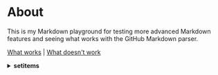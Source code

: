 # About
This is my Markdown playground for testing more advanced Markdown features and seeing what works with the GitHub Markdown parser.

[What works](/WorksOnGithub.md) | [What doesn't work](/DoesNotWorkOnGithub.md)

<details id="setitems">
<summary><b>setitems</b></summary>

<div style="border: 1px solid #000; padding: 10px; margin: 10px 0;">

**Alias(es):**
- `giveitems`

**Argument(s):**

| Index | Type   | Explanation |
| ----- | ------ | ----------- |
| 0     | text   | The item to set, the name of the melee item (`stick`, `sword`, `mace`, or `efcs`), or a shorthand for setting multiple (`all`, `dev`, or `none`)
| 1     | number | The level/count for the item

**Flag(s):**

| Flag        | Explanation |
| ----------- | ----------- |
| `--no-save` | Don't save the items to the save file automatically.

**Examples:**
- `setitems ice 4` will give you Ice Ring level 4
- `setitems mace` will give you Fire Mace
- `giveitems melee 0` will give you Stick
- `giveitems all` will give you all items at max (non-dev) level/counts
- `setitems dev --no-save` will give you all items at max level/counts, but it won't save them
</div>
</details>